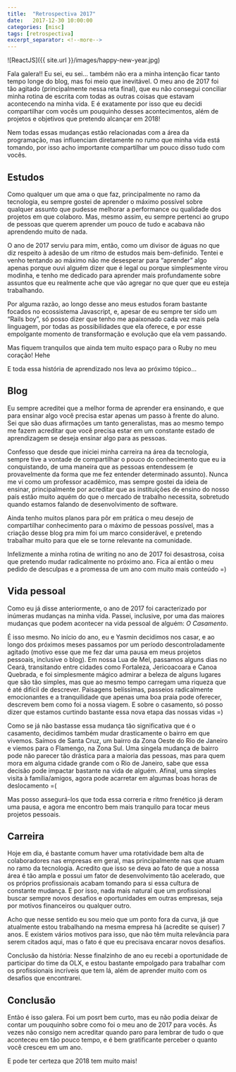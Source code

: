 ```yaml
---
title:  "Retrospectiva 2017"
date:   2017-12-30 10:00:00
categories: [misc]
tags: [retrospectiva]
excerpt_separator: <!--more-->
---
```


![ReactJS]({{ site.url }}/images/happy-new-year.jpg)

Fala galera!! Eu sei, eu sei... também não era a minha intenção ficar tanto tempo longe do blog, mas foi meio que inevitável. O meu ano de 2017 foi tão agitado (principalmente nessa reta final), que eu não consegui conciliar minha rotina de escrita com todas as outras coisas que estavam acontecendo na minha vida. E é exatamente por isso que eu decidi compartilhar com vocês um pouquinho desses acontecimentos, além de projetos e objetivos que pretendo alcançar em 2018!

<!--more-->

Nem todas essas mudanças estão relacionadas com a área da programação, mas influenciam diretamente no rumo que minha vida está tomando, por isso acho importante compartilhar um pouco disso tudo com vocês.

## Estudos

Como qualquer um que ama o que faz, principalmente no ramo da tecnologia, eu sempre gostei de aprender o máximo possível sobre qualquer assunto que pudesse melhorar a performance ou qualidade dos projetos em que colaboro. Mas, mesmo assim, eu sempre pertenci ao grupo de pessoas que querem aprender um pouco de tudo e acabava não aprendendo muito de nada.

O ano de 2017 serviu para mim, então, como um divisor de águas no que diz respeito à adesão de um ritmo de estudos mais bem-definido. Tentei e venho tentando ao máximo não me desesperar para “aprender” algo apenas porque ouvi alguém dizer que é legal ou porque simplesmente virou modinha, e tenho me dedicado para aprender mais profundamente sobre assuntos que eu realmente ache que vão agregar no que quer que eu esteja trabalhando.

Por alguma razão, ao longo desse ano meus estudos foram bastante focados no ecossistema Javascript, e, apesar de eu sempre ter sido um “Rails boy”, só posso dizer que tenho me apaixonado cada vez mais pela linguagem, por todas as possibilidades que ela oferece, e por esse empolgante momento de transformação e evolução que ela vem passando.

Mas fiquem tranquilos que ainda tem muito espaço para o Ruby no meu coração! Hehe

E toda essa história de aprendizado nos leva ao próximo tópico...

## Blog

Eu sempre acreditei que a melhor forma de aprender era ensinando, e que para ensinar algo você precisa estar apenas um passo à frente do aluno. Sei que são duas afirmações um tanto generalistas, mas ao mesmo tempo me fazem acreditar que você precisa estar em um constante estado de aprendizagem se deseja ensinar algo para as pessoas.

Confesso que desde que iniciei minha carreira na área da tecnologia, sempre tive a vontade de compartilhar o pouco do conhecimento que eu ia conquistando, de uma maneira que as pessoas entendessem (e provavelmente da forma que me fez entender determinado assunto). Nunca me vi como um professor acadêmico, mas sempre gostei da ideia de ensinar, principalmente por acreditar que as instituições de ensino do nosso país estão muito aquém do que o mercado de trabalho necessita, sobretudo quando estamos falando de desenvolvimento de software.

Ainda tenho muitos planos para pôr em prática o meu desejo de compartilhar conhecimento para o máximo de pessoas possível, mas a criação desse blog pra mim foi um marco considerável, e pretendo trabalhar muito para que ele se torne relevante na comunidade.

Infelizmente a minha rotina de writing no ano de 2017 foi desastrosa, coisa que pretendo mudar radicalmente no próximo ano. Fica aí então o meu pedido de desculpas e a promessa de um ano com muito mais conteúdo =)

## Vida pessoal

Como eu já disse anteriormente, o ano de 2017 foi caracterizado por inúmeras mudanças na minha vida. Passei, inclusive, por uma das maiores mudanças que podem acontecer na vida pessoal de alguém: _O Casamento_.

É isso mesmo. No início do ano, eu e Yasmin decidimos nos casar, e ao longo dos próximos meses passamos por um período descontroladamente agitado (motivo esse que me fez dar uma pausa em meus projetos pessoais, inclusive o blog). Em nossa Lua de Mel, passamos alguns dias no Ceará, transitando entre cidades como Fortaleza, Jericoacoara e Canoa Quebrada, e foi simplesmente mágico admirar a beleza de alguns lugares que são tão simples, mas que ao mesmo tempo carregam uma riqueza que é até difícil de descrever. Paisagens belíssimas, passeios radicalmente emocionantes e a tranquilidade que apenas uma boa praia pode oferecer, descrevem bem como foi a nossa viagem. E sobre o casamento, só posso dizer que estamos curtindo bastante essa nova etapa das nossas vidas =)

Como se já não bastasse essa mudança tão significativa que é o casamento, decidimos também mudar drasticamente o bairro em que vivemos. Saímos de Santa Cruz, um bairro da Zona Oeste do Rio de Janeiro e viemos para o Flamengo, na Zona Sul. Uma singela mudança de bairro pode não parecer tão drástica para a maioria das pessoas, mas para quem mora em alguma cidade grande com o Rio de Janeiro, sabe que essa decisão pode impactar bastante na vida de alguém. Afinal, uma simples visita à família/amigos, agora pode acarretar em algumas boas horas de deslocamento =(

Mas posso assegurá-los que toda essa correria e ritmo frenético já deram uma pausa, e agora me encontro bem mais tranquilo para tocar meus projetos pessoais.

## Carreira

Hoje em dia, é bastante comum haver uma rotatividade bem alta de colaboradores nas empresas em geral, mas principalmente nas que atuam no ramo da tecnologia. Acredito que isso se deva ao fato de que a nossa área é tão ampla e possui um fator de desenvolvimento tão acelerado, que os próprios profissionais acabam tomando para si essa cultura de constante mudança. E por isso, nada mais natural que um profissional buscar sempre novos desafios e oportunidades em outras empresas, seja por motivos financeiros ou qualquer outro.

Acho que nesse sentido eu sou meio que um ponto fora da curva, já que atualmente estou trabalhando na mesma empresa há (acredite se quiser) 7 anos. E existem vários motivos para isso, que não têm muita relevância para serem citados aqui, mas o fato é que eu precisava encarar novos desafios.

Conclusão da história: Nesse finalzinho de ano eu recebi a oportunidade de participar do time da OLX, e estou bastante empolgado para trabalhar com os profissionais incríveis que tem lá, além de aprender muito com os desafios que encontrarei.

## Conclusão

Então é isso galera. Foi um posrt bem curto, mas eu não podia deixar de contar um pouquinho sobre como foi o meu ano de 2017 para vocês. Ás vezes não consigo nem acreditar quando paro para lembrar de tudo o que aconteceu em tão pouco tempo, e é bem gratificante perceber o quanto você cresceu em um ano.

E pode ter certeza que 2018 tem muito mais!
